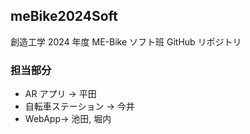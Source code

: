 ## meBike2024Soft

創造工学 2024 年度 ME-Bike ソフト班 GitHub リポジトリ

### 担当部分

- AR アプリ → 平田
- 自転車ステーション → 今井
- WebApp→ 池田, 堀内
